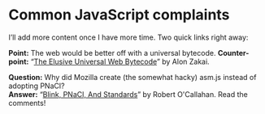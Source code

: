 # Common JavaScript complaints

I’ll add more content once I have more time. Two quick links right away:

**Point:** The web would be better off with a universal bytecode.
**Counter-point:** “[The Elusive Universal Web Bytecode](http://mozakai.blogspot.de/2013/05/the-elusive-universal-web-bytecode.html)” by Alon Zakai.

**Question:** Why did Mozilla create (the somewhat hacky) asm.js instead of adopting PNaCl?  
**Answer:** “[Blink, PNaCl, And Standards](http://robert.ocallahan.org/2013/05/blink-pnacl-and-standards.html)” by Robert O'Callahan. Read the comments!
